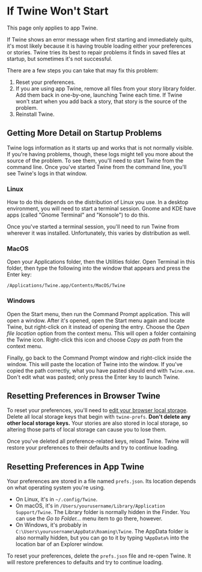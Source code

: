 # If Twine Won't Start

This page only applies to app Twine.

If Twine shows an error message when first starting and immediately quits, it's
most likely because it is having trouble loading either your preferences or
stories. Twine tries its best to repair problems it finds in saved files at
startup, but sometimes it's not successful.

There are a few steps you can take that may fix this problem:

1. Reset your preferences.
2. If you are using app Twine, remove all files from your story library folder.
   Add them back in one-by-one, launching Twine each time. If Twine won't start
   when you add back a story, that story is the source of the problem.
3. Reinstall Twine.

## Getting More Detail on Startup Problems

Twine logs information as it starts up and works that is not normally visible.
If you're having problems, though, these logs might tell you more about the
source of the problem. To see them, you'll need to start Twine from the command
line. Once you've started Twine from the command line, you'll see Twine's logs
in that window.

### Linux

How to do this depends on the distribution of Linux you use. In a desktop
environment, you will need to start a terminal session. Gnome and KDE have apps
(called "Gnome Terminal" and "Konsole") to do this.

Once you've started a terminal session, you'll need to run Twine from wherever
it was installed. Unfortunately, this varies by distribution as well.

### MacOS

Open your Applications folder, then the Utilities folder. Open Terminal in this
folder, then type the following into the window that appears and press the Enter
key:

`/Applications/Twine.app/Contents/MacOS/Twine`

### Windows

Open the Start menu, then run the Command Prompt application. This will open a
window. After it's opened, open the Start menu again and locate Twine, but
right-click on it instead of opening the entry. Choose the _Open file location_
option from the context menu. This will open a folder containing the Twine icon.
Right-click this icon and choose _Copy as path_ from the context menu.

Finally, go back to the Command Prompt window and right-click inside the window.
This will paste the location of Twine into the window. If you've copied the path
correctly, what you have pasted should end with `Twine.exe`. Don't edit what was
pasted; only press the Enter key to launch Twine.

## Resetting Preferences in Browser Twine

To reset your preferences, you'll need to [edit your browser local
storage](local-storage.md). Delete all local storage keys that begin with
`twine-prefs`. **Don't delete any other local storage keys.** Your stories are
also stored in local storage, so altering those parts of local storage can cause
you to lose them.

Once you've deleted all preference-related keys, reload Twine. Twine will
restore your preferences to their defaults and try to continue loading.

## Resetting Preferences in App Twine

Your preferences are stored in a file named `prefs.json`. Its location depends
on what operating system you're using.
 
- On Linux, it's in `~/.config/Twine`.
- On macOS, it's in `/Users/yourusername/Library/Application Support/Twine`. The
  Library folder is normally hidden in the Finder. You can use the _Go to
  Folder..._ menu item to go there, however.
- On Windows, it's probably in `C:\Users\yourusername\AppData\Roaming\Twine`.
  The AppData folder is also normally hidden, but you can go to it by typing
  `%AppData%` into the location bar of an Explorer window.

To reset your preferences, delete the `prefs.json` file and re-open Twine. It
will restore preferences to defaults and try to continue loading.
